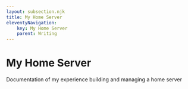```yaml
---
layout: subsection.njk
title: My Home Server
eleventyNavigation:
    key: My Home Server
    parent: Writing
---
```

# My Home Server
Documentation of my experience building and managing a home server 
